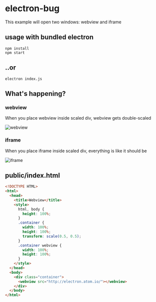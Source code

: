 # electron-bug
This example will open two windows: webview and iframe

## usage with bundled electron

```
npm install
npm start
```

## ..or

```
electron index.js
```

## What's happening?

### webview
When you place webview inside scaled div, webview gets double-scaled

![webview](http://pakastin.fi/electronbug1.png)

### iframe
When you place iframe inside scaled div, everything is like it should be

![iframe](http://pakastin.fi/electronbug2.png)

## public/index.html

```html
<!DOCTYPE HTML>
<html>
  <head>
    <title>Webview</title>
    <style>
      html, body {
        height: 100%;
      }
      .container {
        width: 100%;
        height: 100%;
        transform: scale(0.5, 0.5);
      }
      .container webview {
        width: 100%;
        height: 100%;
      }
    </style>
  </head>
  <body>
    <div class="container">
      <webview src="http://electron.atom.io/"></webview>
    </div>
  </body>
</html>
```
